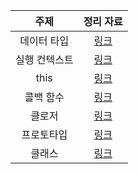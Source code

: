 |     주제      |                                        정리 자료                                         |
| :-----------: | :--------------------------------------------------------------------------------------: |
|  데이터 타입  |          [링크](https://kimub1204.notion.site/23b79ccb35d04ed0a341598dae22770d)          |
| 실행 컨텍스트 |          [링크](https://kimub1204.notion.site/34b691c0a04b4247b0840ec83ffdd6e1)          |
|     this      |       [링크](https://kimub1204.notion.site/This-7459d994814442e5a94045d914483cca)        |
|   콜백 함수   | [링크](https://kimub1204.notion.site/Callback-Function-a85e065c10d9430aae95c0177f5d9c4a) |
|    클로저     |      [링크](https://kimub1204.notion.site/Closure-c983f9f7aac64f00baf2e7bbcd82c189)      |
|  프로토타입   |     [링크](https://kimub1204.notion.site/Prototype-ad3649f8d15e4646a59903e6cec7162a)     |
|    클래스     |                                         [링크]()                                         |
